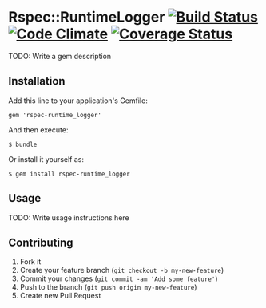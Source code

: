 # Rspec::RuntimeLogger [![Build Status](https://travis-ci.org/mrkn/rspec-runtime_logger.png)](https://travis-ci.org/mrkn/rspec-runtime_logger) [![Code Climate](https://codeclimate.com/github/mrkn/rspec-runtime_logger.png)](https://codeclimate.com/github/mrkn/rspec-runtime_logger) [![Coverage Status](https://coveralls.io/repos/mrkn/rspec-runtime_logger/badge.png?branch=master)](https://coveralls.io/r/mrkn/rspec-runtime_logger?branch=master)

TODO: Write a gem description

## Installation

Add this line to your application's Gemfile:

    gem 'rspec-runtime_logger'

And then execute:

    $ bundle

Or install it yourself as:

    $ gem install rspec-runtime_logger

## Usage

TODO: Write usage instructions here

## Contributing

1. Fork it
2. Create your feature branch (`git checkout -b my-new-feature`)
3. Commit your changes (`git commit -am 'Add some feature'`)
4. Push to the branch (`git push origin my-new-feature`)
5. Create new Pull Request

